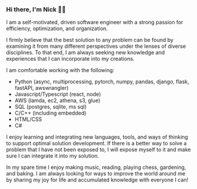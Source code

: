 ### Hi there, I'm Nick 👋🏼

I am a self-motivated, driven software engineer with a strong passion for efficiency, optimization, and organization.

I firmly believe that the best solution to any problem can be found by examining it from many different perspectives under the lenses of diverse disciplines. To that end, I am always seeking new knowledge and experiences that I can incorporate into my creations.

I am comfortable working with the following:
- Python (async, multiprocessing, pytorch, numpy, pandas, django, flask, fastAPI, awswrangler)
- Javascript/Typescript (react, node)
- AWS (lamda, ec2, athena, s3, glue)
- SQL (postgres, sqlite, ms sql)
- C/C++ (including embedded)
- HTML/CSS
- C#

I enjoy learning and integrating new languages, tools, and ways of thinking to support optimal solution development. If there is a better way to solve a problem that I have not been exposed to, I will expose myself to it and make sure I can integrate it into my solution.

In my spare time I enjoy making music, reading, playing chess, gardening, and baking. I am always looking for ways to improve the world around me by sharing my joy for life and accumulated knowledge with everyone I can!

<!--
**thatrandomfrenchdude/thatrandomfrenchdude** is a ✨ _special_ ✨ repository because its `README.md` (this file) appears on your GitHub profile.

Here are some ideas to get you started:


- 🌱 I’m currently learning ...
- 👯 I’m looking to collaborate on ...
- 🤔 I’m looking for help with ...
- 💬 Ask me about ...
- 📫 How to reach me: ...
- 😄 Pronouns: ...
- ⚡ Fun fact: ...
-->
